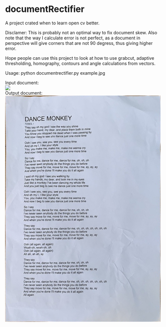 # documentRectifier
A project crated when to learn open cv better.

Disclamer: This is probably not an optimal way to fix document skew.
Also note that the way I calculate error is not perfect, as a document in perspective will give 
corners that are not 90 degress, thus giving higher error.

Hope people can use this project to look at how to use
grabcut, adaptive thresholding, homography, contours and angle calculations from vectors.

Usage: 
python documentrectifier.py example.jpg


Input document:
<a href="url"><img src="example.png" align="left" width="500" ></a>


Output document:
<a href="url"><img src="rectified_output.png" align="left" width="500" ></a>



